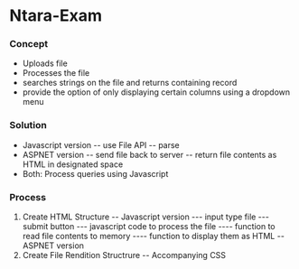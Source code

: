 # Ntara-Exam

### Concept
- Uploads file
- Processes the file
- searches strings on the file and returns containing record
- provide the option of only displaying certain columns using a dropdown menu
### Solution
- Javascript version
-- use File API
-- parse
- ASPNET version
-- send file back to server
-- return file contents as HTML in designated space
- Both: Process queries using Javascript

### Process
1. Create HTML Structure
-- Javascript version
--- input type file
--- submit button
--- javascript code to process the file
---- function to read file contents to memory
---- function to display them as HTML
-- ASPNET version
2. Create File Rendition Structrure
-- Accompanying CSS
